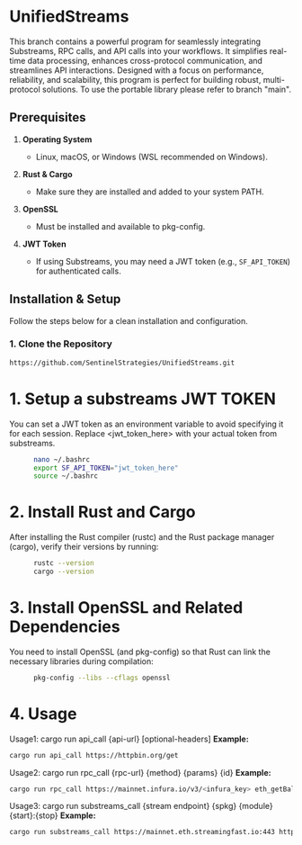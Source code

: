 # UnifiedStreams
This branch contains a powerful program for seamlessly integrating Substreams, RPC calls, and API calls into your workflows. It simplifies real-time data processing, enhances cross-protocol communication, and streamlines API interactions. Designed with a focus on performance, reliability, and scalability, this program is perfect for building robust, multi-protocol solutions.
To use the portable library please refer to branch "main".


## Prerequisites

1. **Operating System**  
   - Linux, macOS, or Windows (WSL recommended on Windows).

2. **Rust & Cargo**  
   - Make sure they are installed and added to your system PATH.
   
3. **OpenSSL**  
   - Must be installed and available to pkg-config.

4. **JWT Token**  
   - If using Substreams, you may need a JWT token (e.g., `SF_API_TOKEN`) for authenticated calls.


## Installation & Setup

Follow the steps below for a clean installation and configuration.

### 1. Clone the Repository

```bash
https://github.com/SentinelStrategies/UnifiedStreams.git 
```


# 1. Setup a substreams JWT TOKEN
You can set a JWT token as an environment variable to avoid specifying it for each session. Replace <jwt_token_here> with your actual token from substreams.

```bash
      nano ~/.bashrc
      export SF_API_TOKEN="jwt_token_here"
      source ~/.bashrc
```

# 2. Install Rust and Cargo 
After installing the Rust compiler (rustc) and the Rust package manager (cargo), verify their versions by running:

```bash
      rustc --version
      cargo --version
```

# 3. Install OpenSSL and Related Dependencies
You need to install OpenSSL (and pkg-config) so that Rust can link the necessary libraries during compilation:

```bash 
      pkg-config --libs --cflags openssl
```

# 4. Usage

   Usage1: cargo run api_call {api-url} [optional-headers]
**Example:**
```bash 
cargo run api_call https://httpbin.org/get
```

   Usage2: cargo run rpc_call {rpc-url} {method} {params} {id}
**Example:**
```bash
cargo run rpc_call https://mainnet.infura.io/v3/<infura_key> eth_getBalance '["0x3843889b7356e89e63581A594ad826B1F1C445f5", "latest"]' 1 
```

   Usage3: cargo run substreams_call {stream endpoint} {spkg} {module} {start}:{stop}
**Example:**
```bash
cargo run substreams_call https://mainnet.eth.streamingfast.io:443 https://github.com/streamingfast/substreams-uniswap-v3/releases/download/v0.2.10/substreams-uniswap-v3-v0.2.10.spkg uni_v0_2_9:map_tokens_whitelist_pools 21333100:21335101
```
